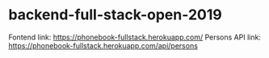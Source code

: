 # backend-full-stack-open-2019

Fontend link: https://phonebook-fullstack.herokuapp.com/
Persons API link: https://phonebook-fullstack.herokuapp.com/api/persons
